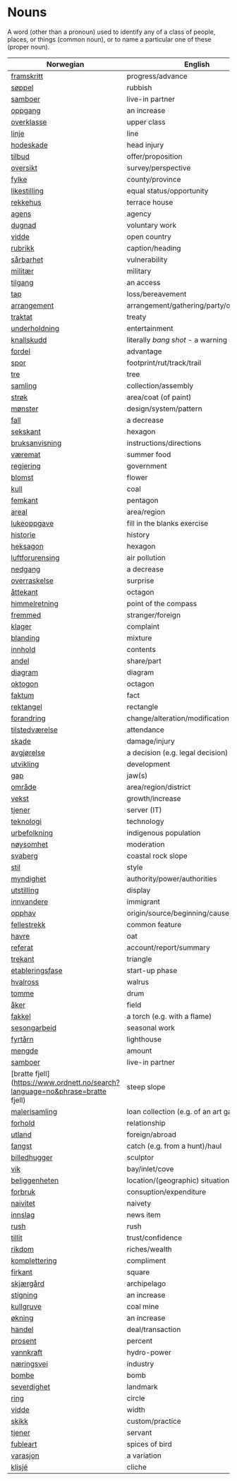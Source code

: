 # Nouns

A word (other than a pronoun) used to identify any of a class of people, places, or things (common noun), or to name a particular one of these (proper noun).

| Norwegian | English | Gender |
| --- | --- | --- |
| [framskritt](https://www.ordnett.no/search?language=no&phrase=framskritt) | progress/advance | i |
| [søppel](https://www.ordnett.no/search?language=no&phrase=søppel) | rubbish | i |
| [samboer](https://www.ordnett.no/search?language=no&phrase=samboer) | live-in partner | m |
| [oppgang](https://www.ordnett.no/search?language=no&phrase=oppgang) | an increase | m |
| [overklasse](https://www.ordnett.no/search?language=no&phrase=overklasse) | upper class | m |
| [linje](https://www.ordnett.no/search?language=no&phrase=linje) | line | m |
| [hodeskade](https://www.ordnett.no/search?language=no&phrase=hodeskade) | head injury | m |
| [tilbud](https://www.ordnett.no/search?language=no&phrase=tilbud) | offer/proposition | i |
| [oversikt](https://www.ordnett.no/search?language=no&phrase=oversikt) | survey/perspective | m |
| [fylke](https://www.ordnett.no/search?language=no&phrase=fylke) | county/province | i |
| [likestilling](https://www.ordnett.no/search?language=no&phrase=likestilling) | equal status/opportunity | m |
| [rekkehus](https://www.ordnett.no/search?language=no&phrase=rekkehus) | terrace house | i |
| [agens](https://www.ordnett.no/search?language=no&phrase=agens) | agency | m |
| [dugnad](https://www.ordnett.no/search?language=no&phrase=dugnad) | voluntary work | m |
| [vidde](https://www.ordnett.no/search?language=no&phrase=vidde) | open country | m |
| [rubrikk](https://www.ordnett.no/search?language=no&phrase=rubrikk) | caption/heading | m |
| [sårbarhet](https://www.ordnett.no/search?language=no&phrase=sårbarhet) | vulnerability | m |
| [militær](https://www.ordnett.no/search?language=no&phrase=militær) | military | m |
| [tilgang](https://www.ordnett.no/search?language=no&phrase=tilgang) | an access | i |
| [tap](https://www.ordnett.no/search?language=no&phrase=tap) | loss/bereavement | i |
| [arrangement](https://www.ordnett.no/search?language=no&phrase=arrangement) | arrangement/gathering/party/organisation | i |
| [traktat](https://www.ordnett.no/search?language=no&phrase=traktat) | treaty | m |
| [underholdning](https://www.ordnett.no/search?language=no&phrase=underholdning) | entertainment | m |
| [knallskudd](https://www.ordnett.no/search?language=no&phrase=knallskudd) | literally _bang shot_ - a warning shot gun | i |
| [fordel](https://www.ordnett.no/search?language=no&phrase=fordel) | advantage | m |
| [spor](https://www.ordnett.no/search?language=no&phrase=spor) | footprint/rut/track/trail | i |
| [tre](https://www.ordnett.no/search?language=no&phrase=tre) | tree | i |
| [samling](https://www.ordnett.no/search?language=no&phrase=samling) | collection/assembly | m |
| [strøk](https://www.ordnett.no/search?language=no&phrase=strøk) | area/coat (of paint) | i |
| [mønster](https://www.ordnett.no/search?language=no&phrase=mønster) | design/system/pattern | i |
| [fall](https://www.ordnett.no/search?language=no&phrase=fall) | a decrease | i |
| [sekskant](https://www.ordnett.no/search?language=no&phrase=sekskant) | hexagon | m |
| [bruksanvisning](https://www.ordnett.no/search?language=no&phrase=bruksanvisning) | instructions/directions | m |
| [væremat](https://www.ordnett.no/search?language=no&phrase=væremat) | summer food | m |
| [regjering](https://www.ordnett.no/search?language=no&phrase=regjering) | government | m |
| [blomst](https://www.ordnett.no/search?language=no&phrase=blomst) | flower | m |
| [kull](https://www.ordnett.no/search?language=no&phrase=kull) | coal | i |
| [femkant](https://www.ordnett.no/search?language=no&phrase=femkant) | pentagon | m |
| [areal](https://www.ordnett.no/search?language=no&phrase=areal) | area/region | i |
| [lukeoppgave](https://www.ordnett.no/search?language=no&phrase=lukeoppgave) | fill in the blanks exercise | m |
| [historie](https://www.ordnett.no/search?language=no&phrase=historie) | history | m/f |
| [heksagon](https://www.ordnett.no/search?language=no&phrase=heksagon) | hexagon | m |
| [luftforurensing](https://www.ordnett.no/search?language=no&phrase=luftforurensing) | air pollution | m |
| [nedgang](https://www.ordnett.no/search?language=no&phrase=nedgang) | a decrease | m |
| [overraskelse](https://www.ordnett.no/search?language=no&phrase=overraskelse) | surprise | m |
| [åttekant](https://www.ordnett.no/search?language=no&phrase=åttekant) | octagon | m |
| [himmelretning](https://www.ordnett.no/search?language=no&phrase=himmelretning) | point of the compass | m |
| [fremmed](https://www.ordnett.no/search?language=no&phrase=fremmed) | stranger/foreign | m |
| [klager](https://www.ordnett.no/search?language=no&phrase=klager) | complaint | m |
| [blanding](https://www.ordnett.no/search?language=no&phrase=blanding) | mixture | m |
| [innhold](https://www.ordnett.no/search?language=no&phrase=innhold) | contents | i |
| [andel](https://www.ordnett.no/search?language=no&phrase=andel) | share/part | m |
| [diagram](https://www.ordnett.no/search?language=no&phrase=diagram) | diagram | i |
| [oktogon](https://www.ordnett.no/search?language=no&phrase=oktogon) | octagon | m |
| [faktum](https://www.ordnett.no/search?language=no&phrase=faktum) | fact | i |
| [rektangel](https://www.ordnett.no/search?language=no&phrase=rektangel) | rectangle | i |
| [forandring](https://www.ordnett.no/search?language=no&phrase=forandring) | change/alteration/modification | m |
| [tilstedværelse](https://www.ordnett.no/search?language=no&phrase=tilstedværelse) | attendance | i |
| [skade](https://www.ordnett.no/search?language=no&phrase=skade) | damage/injury | m |
| [avgjørelse](https://www.ordnett.no/search?language=no&phrase=avgjørelse) | a decision (e.g. legal decision) | m |
| [utvikling](https://www.ordnett.no/search?language=no&phrase=utvikling) | development | m |
| [gap](https://www.ordnett.no/search?language=no&phrase=gap) | jaw(s) | m |
| [område](https://www.ordnett.no/search?language=no&phrase=område) | area/region/district | i |
| [vekst](https://www.ordnett.no/search?language=no&phrase=vekst) | growth/increase | m |
| [tjener](https://www.ordnett.no/search?language=no&phrase=tjener) | server (IT) | m |
| [teknologi](https://www.ordnett.no/search?language=no&phrase=teknologi) | technology | m |
| [urbefolkning](https://www.ordnett.no/search?language=no&phrase=urbefolkning) | indigenous population | m |
| [nøysomhet](https://www.ordnett.no/search?language=no&phrase=nøysomhet) | moderation | m |
| [svaberg](https://www.ordnett.no/search?language=no&phrase=svaberg) | coastal rock slope | i |
| [stil](https://www.ordnett.no/search?language=no&phrase=stil) | style | m |
| [myndighet](https://www.ordnett.no/search?language=no&phrase=myndighet) | authority/power/authorities | m |
| [utstilling](https://www.ordnett.no/search?language=no&phrase=utstilling) | display | m |
| [innvandere](https://www.ordnett.no/search?language=no&phrase=innvandere) | immigrant | m |
| [opphav](https://www.ordnett.no/search?language=no&phrase=opphav) | origin/source/beginning/cause | i |
| [fellestrekk](https://www.ordnett.no/search?language=no&phrase=fellestrekk) | common feature | i |
| [havre](https://www.ordnett.no/search?language=no&phrase=havre) | oat | m |
| [referat](https://www.ordnett.no/search?language=no&phrase=referat) | account/report/summary | i |
| [trekant](https://www.ordnett.no/search?language=no&phrase=trekant) | triangle | m |
| [etableringsfase](https://www.ordnett.no/search?language=no&phrase=etableringsfase) | start-up phase | m |
| [hvalross](https://www.ordnett.no/search?language=no&phrase=hvalross) | walrus | m |
| [tomme](https://www.ordnett.no/search?language=no&phrase=tomme) | drum | m |
| [åker](https://www.ordnett.no/search?language=no&phrase=åker) | field | m |
| [fakkel](https://www.ordnett.no/search?language=no&phrase=fakkel) | a torch (e.g. with a flame) | m |
| [sesongarbeid](https://www.ordnett.no/search?language=no&phrase=sesongarbeid) | seasonal work | i |
| [fyrtårn](https://www.ordnett.no/search?language=no&phrase=fyrtårn) | lighthouse | i |
| [mengde](https://www.ordnett.no/search?language=no&phrase=mengde) | amount | m |
| [samboer](https://www.ordnett.no/search?language=no&phrase=samboer) | live-in partner | m |
| [bratte fjell](https://www.ordnett.no/search?language=no&phrase=bratte fjell) | steep slope | m |
| [malerisamling](https://www.ordnett.no/search?language=no&phrase=malerisamling) | loan collection (e.g. of an art gallery) | m |
| [forhold](https://www.ordnett.no/search?language=no&phrase=forhold) | relationship | i |
| [utland](https://www.ordnett.no/search?language=no&phrase=utland) | foreign/abroad | m |
| [fangst](https://www.ordnett.no/search?language=no&phrase=fangst) | catch (e.g. from a hunt)/haul | m |
| [billedhugger](https://www.ordnett.no/search?language=no&phrase=billedhugger) | sculptor | m |
| [vik](https://www.ordnett.no/search?language=no&phrase=vik) | bay/inlet/cove | m |
| [beliggenheten](https://www.ordnett.no/search?language=no&phrase=beliggenheten) | location/(geographic) situation | m/f |
| [forbruk](https://www.ordnett.no/search?language=no&phrase=forbruk) | consuption/expenditure | i |
| [naivitet](https://www.ordnett.no/search?language=no&phrase=naivitet) | naivety | m |
| [innslag](https://www.ordnett.no/search?language=no&phrase=innslag) | news item | i |
| [rush](https://www.ordnett.no/search?language=no&phrase=rush) | rush | i |
| [tillit](https://www.ordnett.no/search?language=no&phrase=tillit) | trust/confidence | m |
| [rikdom](https://www.ordnett.no/search?language=no&phrase=rikdom) | riches/wealth | m |
| [komplettering](https://www.ordnett.no/search?language=no&phrase=komplettering) | compliment | m |
| [firkant](https://www.ordnett.no/search?language=no&phrase=firkant) | square | m |
| [skjærgård](https://www.ordnett.no/search?language=no&phrase=skjærgård) | archipelago | m |
| [stigning](https://www.ordnett.no/search?language=no&phrase=stigning) | an increase | m |
| [kullgruve](https://www.ordnett.no/search?language=no&phrase=kullgruve) | coal mine | m |
| [økning](https://www.ordnett.no/search?language=no&phrase=økning) | an increase | m |
| [handel](https://www.ordnett.no/search?language=no&phrase=handel) | deal/transaction | m |
| [prosent](https://www.ordnett.no/search?language=no&phrase=prosent) | percent | m |
| [vannkraft](https://www.ordnett.no/search?language=no&phrase=vannkraft) | hydro-power | m |
| [næringsvei](https://www.ordnett.no/search?language=no&phrase=næringsvei) | industry | m |
| [bombe](https://www.ordnett.no/search?language=no&phrase=bombe) | bomb | m |
| [severdighet](https://www.ordnett.no/search?language=no&phrase=severdighet) | landmark | m |
| [ring](https://www.ordnett.no/search?language=no&phrase=ring) | circle | m |
| [vidde](https://www.ordnett.no/search?language=no&phrase=vidde) | width | m/f |
| [skikk](https://www.ordnett.no/search?language=no&phrase=skikk) | custom/practice | m |
| [tjener](https://www.ordnett.no/search?language=no&phrase=tjener) | servant | m |
| [fubleart](https://www.ordnett.no/search?language=no&phrase=fubleart) | spices of bird | m/f |
| [varasjon](https://www.ordnett.no/search?language=no&phrase=varasjon) | a variation | m |
| [klisjé](https://www.ordnett.no/search?language=no&phrase=klisjé) | cliche | m |

